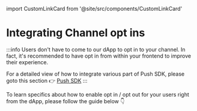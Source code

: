 import CustomLinkCard from '@site/src/components/CustomLinkCard'

# Integrating Channel opt ins

:::info
Users don't have to come to our dApp to opt in to your channel. In fact, it's recommended to have opt in from within your frontend to improve their experience.&#x20;

For a detailed view of how to integrate various part of Push SDK, please goto this section :point_right: [Push SDK](../../developer-tooling/push-sdk/ "mention")
:::

To learn specifics about how to enable opt in / opt out for your users right from the dApp, please follow the guide below :point_down:

<CustomLinkCard text="Opt-in and Opt-out" link="../../developer-tooling/push-sdk/sdk-packages-details/epnsproject-sdk-restapi/for-notification/opt-in-and-opt-out"/>
